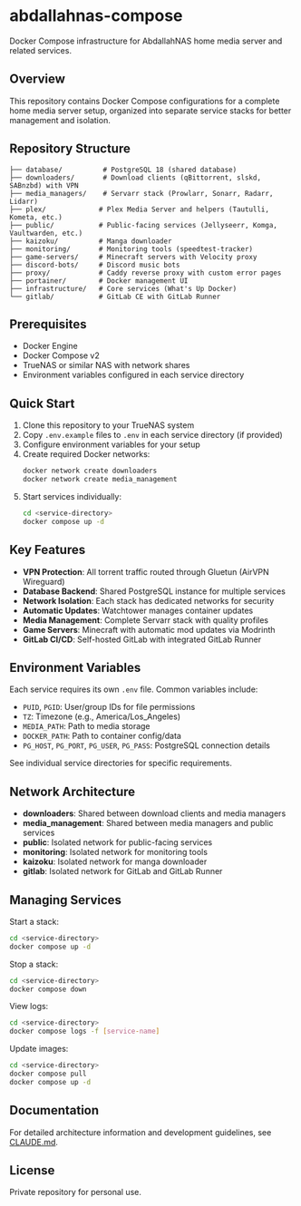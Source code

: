 # abdallahnas-compose

Docker Compose infrastructure for AbdallahNAS home media server and related services.

## Overview

This repository contains Docker Compose configurations for a complete home media server setup, organized into separate service stacks for better management and isolation.

## Repository Structure

```
├── database/          # PostgreSQL 18 (shared database)
├── downloaders/       # Download clients (qBittorrent, slskd, SABnzbd) with VPN
├── media_managers/    # Servarr stack (Prowlarr, Sonarr, Radarr, Lidarr)
├── plex/             # Plex Media Server and helpers (Tautulli, Kometa, etc.)
├── public/           # Public-facing services (Jellyseerr, Komga, Vaultwarden, etc.)
├── kaizoku/          # Manga downloader
├── monitoring/       # Monitoring tools (speedtest-tracker)
├── game-servers/     # Minecraft servers with Velocity proxy
├── discord-bots/     # Discord music bots
├── proxy/            # Caddy reverse proxy with custom error pages
├── portainer/        # Docker management UI
├── infrastructure/   # Core services (What's Up Docker)
└── gitlab/           # GitLab CE with GitLab Runner
```

## Prerequisites

- Docker Engine
- Docker Compose v2
- TrueNAS or similar NAS with network shares
- Environment variables configured in each service directory

## Quick Start

1. Clone this repository to your TrueNAS system
2. Copy `.env.example` files to `.env` in each service directory (if provided)
3. Configure environment variables for your setup
4. Create required Docker networks:
   ```bash
   docker network create downloaders
   docker network create media_management
   ```
5. Start services individually:
   ```bash
   cd <service-directory>
   docker compose up -d
   ```

## Key Features

- **VPN Protection**: All torrent traffic routed through Gluetun (AirVPN Wireguard)
- **Database Backend**: Shared PostgreSQL instance for multiple services
- **Network Isolation**: Each stack has dedicated networks for security
- **Automatic Updates**: Watchtower manages container updates
- **Media Management**: Complete Servarr stack with quality profiles
- **Game Servers**: Minecraft with automatic mod updates via Modrinth
- **GitLab CI/CD**: Self-hosted GitLab with integrated GitLab Runner

## Environment Variables

Each service requires its own `.env` file. Common variables include:

- `PUID`, `PGID`: User/group IDs for file permissions
- `TZ`: Timezone (e.g., America/Los_Angeles)
- `MEDIA_PATH`: Path to media storage
- `DOCKER_PATH`: Path to container config/data
- `PG_HOST`, `PG_PORT`, `PG_USER`, `PG_PASS`: PostgreSQL connection details

See individual service directories for specific requirements.

## Network Architecture

- **downloaders**: Shared between download clients and media managers
- **media_management**: Shared between media managers and public services
- **public**: Isolated network for public-facing services
- **monitoring**: Isolated network for monitoring tools
- **kaizoku**: Isolated network for manga downloader
- **gitlab**: Isolated network for GitLab and GitLab Runner

## Managing Services

Start a stack:
```bash
cd <service-directory>
docker compose up -d
```

Stop a stack:
```bash
cd <service-directory>
docker compose down
```

View logs:
```bash
cd <service-directory>
docker compose logs -f [service-name]
```

Update images:
```bash
cd <service-directory>
docker compose pull
docker compose up -d
```

## Documentation

For detailed architecture information and development guidelines, see [CLAUDE.md](CLAUDE.md).

## License

Private repository for personal use.
